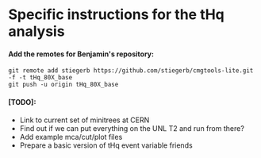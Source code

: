 # Specific instructions for the tHq analysis

#### Add the remotes for Benjamin's repository:

```
git remote add stiegerb https://github.com/stiegerb/cmgtools-lite.git -f -t tHq_80X_base
git push -u origin tHq_80X_base
```

#### [TODO]:

- Link to current set of minitrees at CERN
- Find out if we can put everything on the UNL T2 and run from there?
- Add example mca/cut/plot files
- Prepare a basic version of tHq event variable friends
